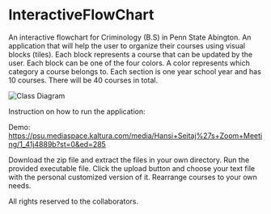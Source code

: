 # InteractiveFlowChart

An interactive flowchart for Criminology (B.S) in Penn State Abington.
An application that will help the user to organize their courses using visual blocks (tiles).
Each block represents a course that can be updated by the user.
Each block can be one of the four colors.
A color represents which category a course belongs to.
Each section is one year school year and has 10 courses.
There will be 40 courses in total. 

![Class Diagram](https://user-images.githubusercontent.com/67917151/206078015-8fb3c924-fb87-45c6-beed-fb33bf1617cb.png)



Instruction on how to run the application:

Demo: https://psu.mediaspace.kaltura.com/media/Hansi+Seitaj%27s+Zoom+Meeting/1_41j4889b?st=0&ed=285


Download the zip file and extract the files in your own directory.
Run the provided executable file.
Click the upload button and choose your text file with the personal customized version of it.
Rearrange courses to your own needs.


All rights reserved to the collaborators.
